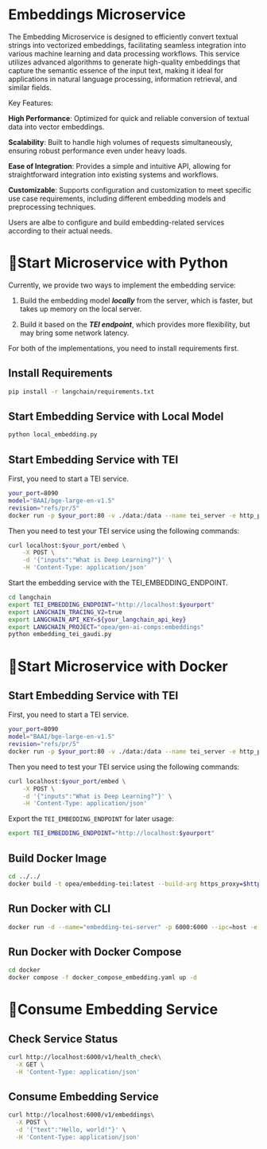 # Embeddings Microservice

The Embedding Microservice is designed to efficiently convert textual strings into vectorized embeddings, facilitating seamless integration into various machine learning and data processing workflows. This service utilizes advanced algorithms to generate high-quality embeddings that capture the semantic essence of the input text, making it ideal for applications in natural language processing, information retrieval, and similar fields.

Key Features:

**High Performance**: Optimized for quick and reliable conversion of textual data into vector embeddings.

**Scalability**: Built to handle high volumes of requests simultaneously, ensuring robust performance even under heavy loads.

**Ease of Integration**: Provides a simple and intuitive API, allowing for straightforward integration into existing systems and workflows.

**Customizable**: Supports configuration and customization to meet specific use case requirements, including different embedding models and preprocessing techniques.

Users are albe to configure and build embedding-related services according to their actual needs.

# 🚀Start Microservice with Python

Currently, we provide two ways to implement the embedding service:

1. Build the embedding model **_locally_** from the server, which is faster, but takes up memory on the local server.

2. Build it based on the **_TEI endpoint_**, which provides more flexibility, but may bring some network latency.

For both of the implementations, you need to install requirements first.

## Install Requirements

```bash
pip install -r langchain/requirements.txt
```

## Start Embedding Service with Local Model

```bash
python local_embedding.py
```

## Start Embedding Service with TEI

First, you need to start a TEI service.

```bash
your_port=8090
model="BAAI/bge-large-en-v1.5"
revision="refs/pr/5"
docker run -p $your_port:80 -v ./data:/data --name tei_server -e http_proxy=$http_proxy -e https_proxy=$https_proxy --pull always ghcr.io/huggingface/text-embeddings-inference:cpu-1.2 --model-id $model --revision $revision
```

Then you need to test your TEI service using the following commands:

```bash
curl localhost:$your_port/embed \
    -X POST \
    -d '{"inputs":"What is Deep Learning?"}' \
    -H 'Content-Type: application/json'
```

Start the embedding service with the TEI_EMBEDDING_ENDPOINT.

```bash
cd langchain
export TEI_EMBEDDING_ENDPOINT="http://localhost:$yourport"
export LANGCHAIN_TRACING_V2=true
export LANGCHAIN_API_KEY=${your_langchain_api_key}
export LANGCHAIN_PROJECT="opea/gen-ai-comps:embeddings"
python embedding_tei_gaudi.py
```

# 🚀Start Microservice with Docker

## Start Embedding Service with TEI

First, you need to start a TEI service.

```bash
your_port=8090
model="BAAI/bge-large-en-v1.5"
revision="refs/pr/5"
docker run -p $your_port:80 -v ./data:/data --name tei_server -e http_proxy=$http_proxy -e https_proxy=$https_proxy --pull always ghcr.io/huggingface/text-embeddings-inference:cpu-1.2 --model-id $model --revision $revision
```

Then you need to test your TEI service using the following commands:

```bash
curl localhost:$your_port/embed \
    -X POST \
    -d '{"inputs":"What is Deep Learning?"}' \
    -H 'Content-Type: application/json'
```

Export the `TEI_EMBEDDING_ENDPOINT` for later usage:

```bash
export TEI_EMBEDDING_ENDPOINT="http://localhost:$yourport"
```

## Build Docker Image

```bash
cd ../../
docker build -t opea/embedding-tei:latest --build-arg https_proxy=$https_proxy --build-arg http_proxy=$http_proxy -f comps/embeddings/langchain/docker/Dockerfile .
```

## Run Docker with CLI

```bash
docker run -d --name="embedding-tei-server" -p 6000:6000 --ipc=host -e http_proxy=$http_proxy -e https_proxy=$https_proxy -e TEI_EMBEDDING_ENDPOINT=$TEI_EMBEDDING_ENDPOINT opea/embedding-tei:latest
```

## Run Docker with Docker Compose

```bash
cd docker
docker compose -f docker_compose_embedding.yaml up -d
```

# 🚀Consume Embedding Service

## Check Service Status

```bash
curl http://localhost:6000/v1/health_check\
  -X GET \
  -H 'Content-Type: application/json'
```

## Consume Embedding Service

```bash
curl http://localhost:6000/v1/embeddings\
  -X POST \
  -d '{"text":"Hello, world!"}' \
  -H 'Content-Type: application/json'
```
